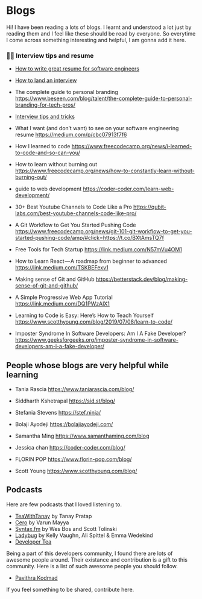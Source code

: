# Blogs

Hi! I have been reading a lots of blogs. I learnt and understood a lot just by reading them and I feel like these should be read by everyone.  So everytime I come across something interesting and helpful, I am gonna add it here. 
### :man_technologist: Interview tips and resume

  * [How to write great resume for software engineers ](https://www.freecodecamp.org/news/how-to-write-a-great-resume-for-software-engineers-75d514dd8322/)
  
  * [How to land an interview ](https://www.freecodecamp.org/news/how-to-get-an-interview-with-top-tech-companies-c27f18e9d157/amp/?__twitter_impression=true)
  
  * The complete guide to personal branding
  https://www.beseen.com/blog/talent/the-complete-guide-to-personal-branding-for-tech-pros/
  
  * [Interview tips and tricks](https://www.freecodecamp.org/news/interviewing-prep-tips-and-tricks/)
  
  * What I want (and don’t want) to see on your software engineering resume
  https://medium.com/p/cbc07913f7f6
  
  
  
  
  * How I learned to code 
  https://www.freecodecamp.org/news/i-learned-to-code-and-so-can-you/
  
  
  
  * How to learn without burning out
  https://www.freecodecamp.org/news/how-to-constantly-learn-without-burning-out/
  
  * guide to web development
  https://coder-coder.com/learn-web-development/
  
  * 30+ Best Youtube Channels to Code Like a Pro
  https://qubit-labs.com/best-youtube-channels-code-like-pro/
  
  * A Git Workflow to Get You Started Pushing Code
  https://www.freecodecamp.org/news/git-101-git-workflow-to-get-you-started-pushing-code/amp/#click=https://t.co/BXtAmsTQ7f
  
  * Free Tools for Tech Startup
  https://link.medium.com/N57mVu4OM1
  
  * How to Learn React — A roadmap from beginner to advanced
  https://link.medium.com/TSKBEFexv1
  
  * Making sense of Git and GitHub
  https://betterstack.dev/blog/making-sense-of-git-and-github/
  
  * A Simple Progressive Web App Tutorial
  https://link.medium.com/DQ1PWzAlX1
  
  
  
  * Learning to Code is Easy: Here’s How to Teach Yourself
  https://www.scotthyoung.com/blog/2019/07/08/learn-to-code/
  
  * Imposter Syndrome In Software Developers: Am I A Fake Developer?
  https://www.geeksforgeeks.org/imposter-syndrome-in-software-developers-am-i-a-fake-developer/
  
  ## People whose blogs are very helpful while learning
  
  * Tania Rascia https://www.taniarascia.com/blog/
  
  * Siddharth Kshetrapal https://sid.st/blog/
  
  * Stefania Stevens https://stef.ninja/
  
  * Bolaji Ayodeji https://bolajiayodeji.com/

  * Samantha Ming https://www.samanthaming.com/blog 
  
  * Jessica chan https://coder-coder.com/blog/
  
  * FLORIN POP https://www.florin-pop.com/blog/ 
  
  * Scott Young https://www.scotthyoung.com/blog/ 
  
  ## Podcasts
  Here are few podcasts that I loved listening to.
  * [TeaWithTanay](https://teawithtanay.com/) by Tanay Pratap
  * [Cero](https://www.youtube.com/watch?v=urhMZSeG33U&list=PLSAVyiM48sqsbznpqLl2l4xR0e7gWJ2T-) by Varun Mayya
  * [Syntax.fm](https://syntax.fm/) by Wes Bos and Scott Tolinski
  * [Ladybug](https://ladybug.dev/) by Kelly Vaughn, Ali Spittel & Emma Wedekind
  * [Developer Tea](https://spec.fm/podcasts/developer-tea)
  
Being a part of this developers community, I found there are lots of awesome people around. Their existance and contribution is a gift to this community. Here is a list of such awesome people you should follow.

* [Pavithra Kodmad](https://twitter.com/PKodmad)



If you feel something to be shared, contribute here. 
